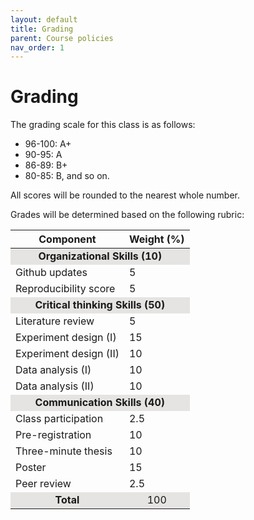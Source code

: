 ```yaml
---
layout: default
title: Grading
parent: Course policies
nav_order: 1
---
```


# Grading

The grading scale for this class is as follows:

- 96-100: A+
- 90-95: A
- 86-89: B+
- 80-85: B, and so on.

All scores will be rounded to the nearest whole number. 

Grades will be determined based on the following rubric:

<table>
    <thead>
        <tr>
            <th>Component</th>
            <th>Weight (%)</th>
        </tr>
    </thead>
    <tbody>
        <tr><td style="text-align: center; vertical-align: middle;background-color:#E5E4E2" colspan=2><strong>Organizational Skills (10)</strong></td></tr>
        <tr><td>Github updates</td><td>5</td></tr>
        <tr><td>Reproducibility score</td><td>5</td></tr>
        <tr><td style="text-align: center; vertical-align: middle;background-color:#E5E4E2" colspan=2><strong>Critical thinking Skills (50)</strong></td></tr>
        <tr><td>Literature review</td><td>5</td></tr>
        <tr><td>Experiment design (I)</td><td>15</td></tr>
        <tr><td>Experiment design (II)</td><td>10</td></tr>
        <tr><td>Data analysis (I)</td><td>10</td></tr>
        <tr><td>Data analysis (II)</td><td>10</td></tr>
        <tr><td style="text-align: center; vertical-align: middle;background-color:#E5E4E2" colspan=2><strong>Communication Skills (40)</strong></td></tr>
        <tr><td>Class participation</td><td>2.5</td></tr>
        <tr><td>Pre-registration</td><td>10</td></tr>
        <tr><td>Three-minute thesis</td><td>10</td></tr>
        <tr><td>Poster</td><td>15</td></tr>
        <tr><td>Peer review</td><td>2.5</td></tr>
        <tr><td style="text-align: center; vertical-align: middle;background-color:#E5E4E2" colspan=1><strong>Total</strong></td><td style="text-align: center; vertical-align: middle;background-color:#E5E4E2">100</td></tr>
    </tbody>
</table>
